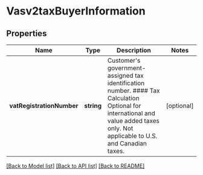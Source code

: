 # Vasv2taxBuyerInformation

## Properties
Name | Type | Description | Notes
------------ | ------------- | ------------- | -------------
**vatRegistrationNumber** | **string** | Customer&#39;s government-assigned tax identification number.  #### Tax Calculation Optional for international and value added taxes only. Not applicable to U.S. and Canadian taxes. | [optional] 

[[Back to Model list]](../README.md#documentation-for-models) [[Back to API list]](../README.md#documentation-for-api-endpoints) [[Back to README]](../README.md)


